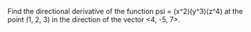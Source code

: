Find the directional derivative of the function psi = (x^2)(y^3)(z^4) at the point (1, 2, 3) in the direction of the vector <4, -5, 7>.